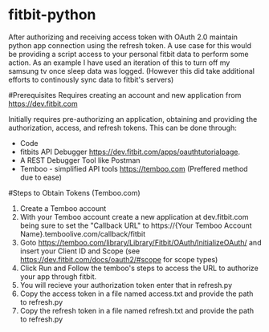 # fitbit-python
After authorizing and receiving access token with OAuth 2.0 maintain python app connection using the refresh token. A use case for this would be providing a script access to your personal fitbit data to perform some action. As an example I have used an iteration of this to turn off my samsung tv once sleep data was logged. (However this did take additional efforts to continously sync data to fitbit's servers)

#Prerequisites 
Requires creating an account and new application from https://dev.fitbit.com

Initially requires pre-authorizing an application, obtaining and providing the authorization, access, and refresh tokens. This can be done through:
- Code
- fitbits API Debugger https://dev.fitbit.com/apps/oauthtutorialpage. 
- A REST Debugger Tool like Postman
- Temboo - simplified API tools https://temboo.com (Preffered method due to ease)

#Steps to Obtain Tokens (Temboo.com)
1. Create a Temboo account
2. With your Temboo account create a new application at dev.fitbit.com being sure to set the "Callback URL" to https://{Your Temboo Account Name}.temboolive.com/callback/fitbit
3. Goto https://temboo.com/library/Library/Fitbit/OAuth/InitializeOAuth/ and insert your Client ID and Scope (see https://dev.fitbit.com/docs/oauth2/#scope for scope types)
4. Click Run and Follow the temboo's steps to access the URL to authorize your app through fitbit.
5. You will recieve your authorization token enter that in refresh.py
6. Copy the access token in a file named access.txt and provide the path to refresh.py
7. Copy the refresh token in a file named refresh.txt and provide the path to refresh.py
